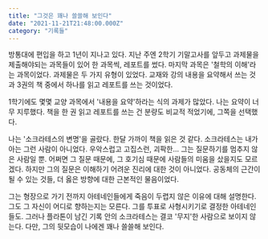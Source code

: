 ```yaml
---
title: "그것은 꽤나 쓸쓸해 보인다"
date: "2021-11-21T21:48:00.000Z"
category: "기록들"
---
```



방통대에 편입을 하고 1년이 지나고 있다. 지난 주엔 2학기 기말고사를 앞두고 과제물을 제출해야되는 과목들이 있어 한 과목씩, 레포트를 썼다.
마지막 과목은 '철학의 이해'라는 과목이었다. 과제물은 두 가지 유형이 있었다. 교재와 강의 내용을 요약해서 쓰는 것과 3권의 책 중에서 하나를 읽고 레포트를 쓰는 것이었다.

1학기에도 몇몇 교양 과목에서 '내용을 요약'하라는 식의 과제가 많았다. 나는 요약이 너무 지루했다. 책을 한 권 읽고 레포트를 쓰는 건 분량도 비교적 적었기에, 그쪽을 선택했다.

나는 '소크라테스의 변명'을 골랐다. 한달 가까이 책을 읽은 것 같다. 소크라테스는 내가 아는 그런 사람이 아니었다. 우악스럽고 고집스런, 괴팍한... 그는 질문하기를 멈추지 않은 사람일 뿐. 어쩌면 그 질문 때문에, 그 호기심 때문에 사람들의 미움을 샀을지도 모르겠다. 하지만 그의 질문은 이해하기 어려운 진리에 대한 것이 아니었다. 공동체의 근간이 될 수 있는 것들, 더 옳은 방향에 대한 근본적인 물음이었다.

그는 형장으로 가기 전까지 아테네인들에게 죽음이 두렵지 않은 이유에 대해 설명한다. 그도 그 자신이 어디로 향하는지는 모른다. 그를 투표로 사형시키기로 결정한 아테네인들도. 그러나 플라톤이 남긴 기록 안의 소크라테스는 결코 '무지'한 사람으로 보이지 않는다. 다만, 그의 뒷모습이 나에겐 꽤나 쓸쓸해 보인다.